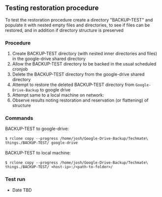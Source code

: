## Testing restoration procedure

To test the restoration procedure create a directory "BACKUP-TEST" and
populate it with nested empty files and directories, to see if files can
be restored, and in addition if directory structure is preserved

###  Procedure

1. Create BACKUP-TEST directory (with nested inner directories and files)
in the google-drive shared directory
2. Allow the BACKUP-TEST directory to be backed in the usual scheduled cronjob
3. Delete the BACKUP-TEST directory from the google-drive shared directory
4. Attempt to restore the deleted BACKUP-TEST directory from `Google-Drive-Backup` to google drive
5. Attempt same to a local  machine on network:
6. Observe results noting restoration and reservation (or flattening) of structure

### Commands
BACKUP-TEST to google-drive:<br/><br/>
```$ rclone copy --progress /home/josh/Google-Drive-Backup/Techmate\ things./BACKUP-TEST/ google-drive```
<br/><br/>
BACKUP-TEST to local machine:<br/><br/>
```$ rclone copy --progress /home/josh/Google-Drive-Backup/Techmate\ things./BACKUP-TEST/ <host-ip>:/<path-to-folder>/```


### Test run
- Date TBD
